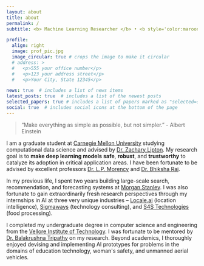 ```yaml
---
layout: about
title: about
permalink: /
subtitle: <b> Machine Learning Researcher </b> • <b style='color:maroon !important;'> 3X Top-Tier Publications </b> • <b style='color:darkblue !important;'>10X Hackathon Winner </b> • <b style='color:green !important;'>2X Patents </b> 

profile:
  align: right
  image: prof_pic.jpg
  image_circular: true # crops the image to make it circular
  # address: >
  #   <p>555 your office number</p>
  #   <p>123 your address street</p>
  #   <p>Your City, State 12345</p>

news: true  # includes a list of news items
latest_posts: true  # includes a list of the newest posts
selected_papers: true # includes a list of papers marked as "selected={true}"
social: true  # includes social icons at the bottom of the page
---
```


> “Make everything as simple as possible, but not simpler.” - Albert Einstein

I am a graduate student at [Carnegie Mellon University](https://www.cmu.edu/) studying computational data science and advised by [Dr. Zachary Lipton](https://www.zacharylipton.com/). My research goal is to **make deep learning models** **safe**, **robust**, and **trustworthy** to catalyze its adoption in critical application areas. I have been fortunate to be advised by excellent professors [Dr. L.P. Morency](https://www.cs.cmu.edu/~morency/) and [Dr. Bhiksha Raj](http://mlsp.cs.cmu.edu/people/bhiksha/index.php).

In my previous life, I spent two years building large-scale search, recommendation, and forecasting systems at [Morgan Stanley](https://www.morganstanley.com/). I was also fortunate to gain extraordinarily fresh research perspectives through my internships in AI at three very unique industries – [Locale.ai](https://www.locale.ai/) (location intelligence), [Sigmaways](https://www.sigmaways.com/) (technology consulting), and [S4S Technologies](https://s4stechnologies.com/) (food processing).

I completed my undergraduate degree in computer science and engineering from the [Vellore Institute of Technology](https://vit.ac.in/). I was fortunate to be mentored by [Dr. Balakrushna Tripathy](http://www.bktripathy.co.in/) on my research. Beyond academics, I thoroughly enjoyed devising and implementing AI prototypes for problems in the domains of education technology, woman's safety, and unmanned aerial vehicles. 

<!-- Write your biography here. Tell the world about yourself. Link to your favorite [subreddit](http://reddit.com). You can put a picture in, too. The code is already in, just name your picture `prof_pic.jpg` and put it in the `img/` folder.

Put your address / P.O. box / other info right below your picture. You can also disable any of these elements by editing `profile` property of the YAML header of your `_pages/about.md`. Edit `_bibliography/papers.bib` and Jekyll will render your [publications page](/al-folio/publications/) automatically.

Link to your social media connections, too. This theme is set up to use [Font Awesome icons](http://fortawesome.github.io/Font-Awesome/) and [Academicons](https://jpswalsh.github.io/academicons/), like the ones below. Add your Facebook, Twitter, LinkedIn, Google Scholar, or just disable all of them. -->
